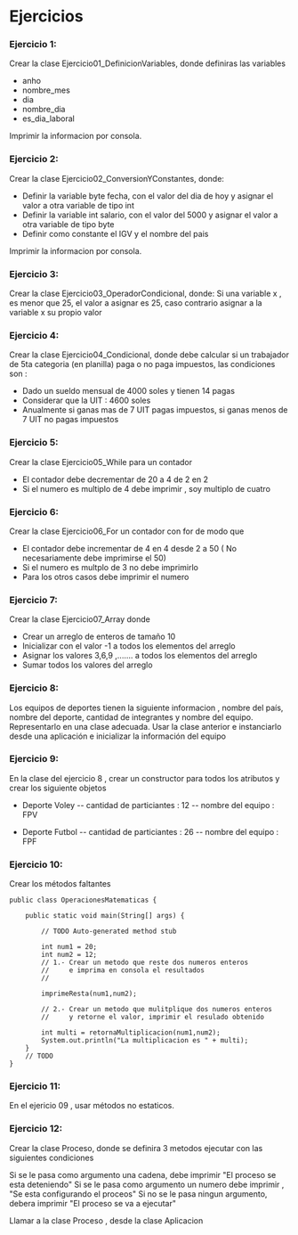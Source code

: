 # Ejercicios

### Ejercicio 1: 
Crear la clase Ejercicio01_DefinicionVariables, donde definiras las variables

 - anho
 - nombre_mes
 - dia
 - nombre_dia
 - es_dia_laboral
 
 Imprimir la informacion por consola.
 
 
### Ejercicio 2: 
Crear la clase Ejercicio02_ConversionYConstantes, donde:

 - Definir la variable byte fecha, con el valor del dia de hoy y asignar el valor a otra variable de tipo int
 - Definir la variable int salario, con el valor del 5000 y asignar el valor a otra variable de tipo byte
 - Definir como constante el IGV y el nombre del pais
 
 Imprimir la informacion por consola.
 
 
### Ejercicio 3: 
Crear la clase Ejercicio03_OperadorCondicional, donde: Si una variable x , es menor que 25, el valor a asignar es 25, caso contrario asignar a la variable x su propio valor


### Ejercicio 4: 
 
Crear la clase Ejercicio04_Condicional, donde debe calcular si un trabajador de 5ta categoria (en planilla) paga o no paga impuestos, las condiciones son :

 - Dado un sueldo mensual de 4000 soles y tienen 14 pagas   
 - Considerar que la UIT : 4600 soles  
 - Anualmente si ganas mas de 7 UIT pagas impuestos, si ganas menos de 7 UIT no pagas impuestos


### Ejercicio 5: 

Crear la clase Ejercicio05_While para un contador

- El contador debe decrementar de 20 a 4 de 2 en 2
- Si el numero es multiplo de 4 debe imprimir , soy multiplo de cuatro

### Ejercicio 6: 

Crear la clase Ejercicio06_For un contador con for de modo que

- El contador debe incrementar de 4 en 4 desde  2 a 50 ( No necesariamente debe imprimirse el 50)
- Si el numero es multplo de 3 no debe imprimirlo
- Para los otros casos debe imprimir el numero


### Ejercicio 7: 

Crear la clase Ejercicio07_Array donde

- Crear un arreglo de enteros de tamaño 10
- Inicializar con el valor -1 a todos los elementos del arreglo
- Asignar los valores 3,6,9 ,....... a todos los elementos del arreglo
- Sumar todos los valores del arreglo

### Ejercicio 8:

Los equipos de deportes tienen la siguiente informacion , nombre del país, nombre del deporte, cantidad de integrantes y nombre del equipo. Representarlo en una clase adecuada. Usar la clase anterior e instanciarlo desde una aplicación e inicializar la información del equipo


### Ejercicio 9:

En la clase del ejercicio 8 , crear un constructor para
todos los atributos y crear los siguiente objetos

- Deporte Voley 
-- cantidad de particiantes : 12
-- nombre del equipo : FPV


- Deporte Futbol 
-- cantidad de particiantes : 26
-- nombre del equipo : FPF


### Ejercicio 10:

Crear los métodos faltantes


	public class OperacionesMatematicas {
	
		public static void main(String[] args) {
		
			// TODO Auto-generated method stub
	
			int num1 = 20;
			int num2 = 12;
			// 1.- Crear un metodo que reste dos numeros enteros
			//     e imprima en consola el resultados 
			// 
			
			imprimeResta(num1,num2);
	
			// 2.- Crear un metodo que mulitplique dos numeros enteros
			//     y retorne el valor, imprimir el resulado obtenido
			
			int multi = retornaMultiplicacion(num1,num2);
			System.out.println("La multiplicacion es " + multi);
		}
		// TODO
	}


### Ejercicio 11:

En el ejericio 09 , usar métodos no estaticos.


### Ejercicio 12:

Crear la clase Proceso, donde se definira 3 metodos ejecutar con
las siguientes condiciones

Si se le pasa como argumento una cadena, debe imprimir "El proceso se esta deteniendo"
Si se le pasa como argumento un numero debe imprimir , "Se esta configurando el proceos"
Si no se le pasa ningun argumento, debera imprimir "El proceso se va a ejecutar"
 
Llamar a la clase Proceso , desde la clase Aplicacion
